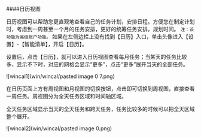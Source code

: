####日历视图

日历视图可以帮助您更直观地查看自己的任务计划，安排日程。方便您在制定计划时，考虑到一周甚至一个月的任务安排，更好的统筹任务安排，规划时间。 
`注：该功能为高级账户功能。`
如果在左侧边栏上没有找到【日历】入口，单击头像进入【设置】-【智能清单】，开启【日历】。

设置后，点击【日历】，就可以进入日历视图查看每月任务；当某天的任务比较多，显示不下时，对应的网格会显示“更多”，点击“更多”展开当天的全部任务。

![wincal1](win/wincal/pasted image 0 7.png)

在日历页面上方有周视图和月视图的切换按钮，点击即可切换到周视图，直接查看一周任务。周视图分为全天任务区域和时间轴区域。

全天任务区域显示当天的全天任务和跨天任务，任务比较多的时候可以把全天区域整个展开。

![wincal2](win/wincal/pasted image 0.png)